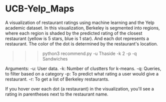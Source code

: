 # UCB-Yelp_Maps

A visualization of restaurant ratings using machine learning and the Yelp academic dataset. 
In this visualization, Berkeley is segmented into regions, 
where each region is shaded by the predicted rating of the closest restaurant (yellow is 5 stars, blue is 1 star). 
And each dot represents a restaurant. The color of the dot is determined by the restaurant's location. 

>>> python3 recommend.py -u Thaside -k 2 -p -q Sandwiches

Arguments:
-u: User data.
-k: Number of clustters for k-means.
-q: Queries, to filter based on a category
-p: To predict what rating a user would give a restaurant.
-r: To get a list of Berkeley restaurants.

If you hover over each dot (a restaurant) in the visualization, you'll see a rating in parentheses next to the restaurant name.
